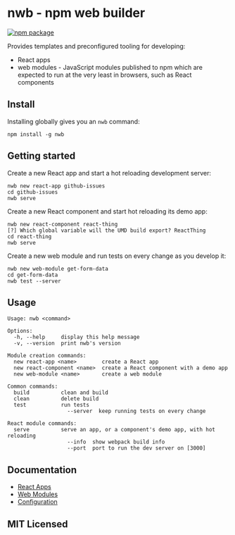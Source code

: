 # nwb - npm web builder

[![npm package][npm-badge]][npm]

Provides templates and preconfigured tooling for developing:

* React apps
* web modules - JavaScript modules published to npm which are expected to run at the very least in browsers, such as React components

## Install

Installing globally gives you an `nwb` command:

```
npm install -g nwb
```

## Getting started

Create a new React app and start a hot reloading development server:

```
nwb new react-app github-issues
cd github-issues
nwb serve
```

Create a new React component and start hot reloading its demo app:

```
nwb new react-component react-thing
[?] Which global variable will the UMD build export? ReactThing
cd react-thing
nwb serve
```

Create a new web module and run tests on every change as you develop it:

```
nwb new web-module get-form-data
cd get-form-data
nwb test --server
```

## Usage

```
Usage: nwb <command>

Options:
  -h, --help     display this help message
  -v, --version  print nwb's version

Module creation commands:
  new react-app <name>        create a React app
  new react-component <name>  create a React component with a demo app
  new web-module <name>       create a web module

Common commands:
  build          clean and build
  clean          delete build
  test           run tests
                   --server  keep running tests on every change

React module commands:
  serve          serve an app, or a component's demo app, with hot reloading
                   --info  show webpack build info
                   --port  port to run the dev server on [3000]
```

## Documentation

* [React Apps](/docs/ReactApps.md)
* [Web Modules](/docs/WebModules.md)
* [Configuration](/docs/Configuration.md)

## MIT Licensed

[npm-badge]: https://img.shields.io/npm/v/nwb.svg
[npm]: https://www.npmjs.org/package/nwb
